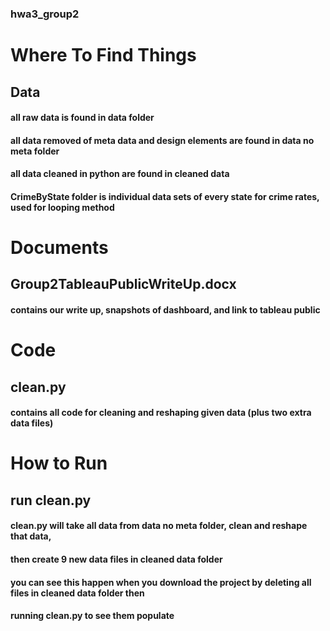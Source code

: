 ### hwa3_group2
# Where To Find Things
## Data
#### all raw data is found in data folder
#### all data removed of meta data and design elements are found in data no meta folder
#### all data cleaned in python are found in cleaned data
#### CrimeByState folder is individual data sets of every state for crime rates, used for looping method



# Documents
## Group2TableauPublicWriteUp.docx
#### contains our write up, snapshots of dashboard, and link to tableau public



# Code
## clean.py
#### contains all code for cleaning and reshaping given data (plus two extra data files)



# How to Run
## run clean.py
#### clean.py will take all data from data no meta folder, clean and reshape that data, 
#### then create 9 new data files in cleaned data folder
#### you can see this happen when you download the project by deleting all files in cleaned data folder then
#### running clean.py to see them populate
